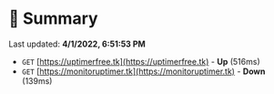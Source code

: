 # 📖 Summary
Last updated: **4/1/2022, 6:51:53 PM**

- `GET` [https://uptimerfree.tk](https://uptimerfree.tk) - **Up** (516ms)
- `GET` [https://monitoruptimer.tk](https://monitoruptimer.tk) - **Down** (139ms)
